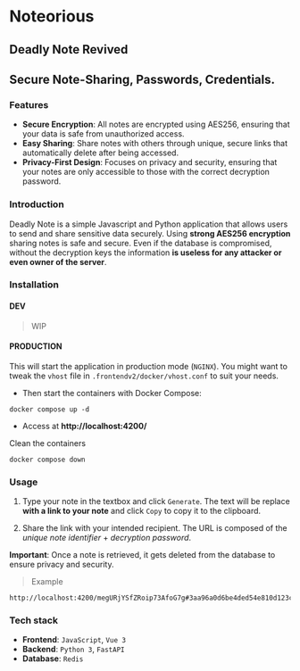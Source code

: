 # Noteorious
## Deadly Note Revived
## Secure Note-Sharing, Passwords, Credentials.

### Features

- **Secure Encryption**: All notes are encrypted using AES256, ensuring that your data is safe from unauthorized access.
- **Easy Sharing**: Share notes with others through unique, secure links that automatically delete after being accessed.
- **Privacy-First Design**: Focuses on privacy and security, ensuring that your notes are only accessible to those with the correct decryption password.

### Introduction

Deadly Note is a simple Javascript and Python application that allows users to send and share sensitive data securely. Using **strong AES256 encryption** sharing notes is safe and secure. Even if the database is compromised, without the decryption keys the information **is useless for any attacker or even owner of the server**.

### Installation

#### DEV

> WIP

#### PRODUCTION

This will start the application in production mode (`NGINX`). You might want to tweak the `vhost` file in `.frontendv2/docker/vhost.conf` to suit your needs.

- Then start the containers with Docker Compose:
```
docker compose up -d
```
- Access at **http://localhost:4200/**

Clean the containers

```
docker compose down
```

### Usage

1. Type your note in the textbox and click `Generate`. The text will be replace **with a link to your note** and click `Copy` to copy it to the clipboard.

2. Share the link with your intended recipient. The URL is composed of the _unique note identifier_ + _decryption password_.

**Important**: Once a note is retrieved, it gets deleted from the database to ensure privacy and security.



> Example
```
http://localhost:4200/megURjYSfZRoip73AfoG7g#3aa96a0d6be4ded54e810d123cf71757
```

### Tech stack

 * **Frontend**: `JavaScript`, `Vue 3`
 * **Backend**: `Python 3`, `FastAPI`
 * **Database**: `Redis`
 
